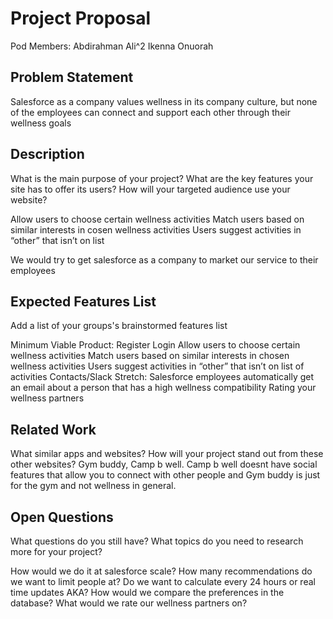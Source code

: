 # Project Proposal

Pod Members: Abdirahman Ali^2 Ikenna Onuorah

## Problem Statement

Salesforce as a company values wellness in its company culture, but none of the employees can connect and support each other through their wellness goals

## Description

What is the main purpose of your project? What are the key features your site has to offer its users? How will your targeted audience use your website?

Allow users to choose certain wellness activities
Match users based on similar interests in cosen wellness activities
Users suggest activities in “other” that isn’t on list

We would try to get salesforce as a company to market our service to their employees

## Expected Features List

Add a list of your groups's brainstormed features list

Minimum Viable Product:
Register
Login
Allow users to choose certain wellness activities
Match users based on similar interests in chosen wellness activities
Users suggest activities in “other” that isn’t on list of activities
Contacts/Slack
Stretch:
Salesforce employees automatically get an email about a person that has a high wellness compatibility
Rating your wellness partners


## Related Work

What similar apps and websites? How will your project stand out from these other websites?
Gym buddy, Camp b well. Camp b well doesnt have social features that allow you to connect with other people and Gym buddy is just for the gym and not wellness in general.

## Open Questions

What questions do you still have? What topics do you need to research more for your project?

How would we do it at salesforce scale?
How many recommendations do we want to limit people at?
Do we want to calculate every 24 hours or real time updates AKA?
How would we compare the preferences in the database?
What would we rate our wellness partners on?

